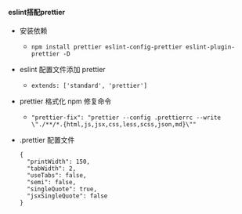 #### eslint搭配prettier

- 安装依赖
  + `npm install prettier eslint-config-prettier eslint-plugin-prettier -D`
  
- eslint 配置文件添加 prettier
  + `extends: ['standard', 'prettier']`
  
- prettier 格式化 npm 修复命令
  + `"prettier-fix": "prettier --config .prettierrc --write \"./**/*.{html,js,jsx,css,less,scss,json,md}\""`
  
- .prettier 配置文件
  ```
  {
    "printWidth": 150,
    "tabWidth": 2,
    "useTabs": false,
    "semi": false,
    "singleQuote": true,
    "jsxSingleQuote": false
  }
  ```
